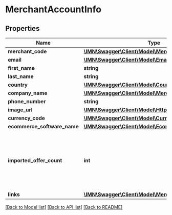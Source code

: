 # MerchantAccountInfo

## Properties
Name | Type | Description | Notes
------------ | ------------- | ------------- | -------------
**merchant_code** | [**\IMN\Swagger\Client\Model\MerchantCode**](MerchantCode.md) |  | 
**email** | [**\IMN\Swagger\Client\Model\Email**](Email.md) |  | 
**first_name** | **string** |  | 
**last_name** | **string** |  | 
**country** | [**\IMN\Swagger\Client\Model\CountryIsoCodeAlpha3**](CountryIsoCodeAlpha3.md) |  | 
**company_name** | [**\IMN\Swagger\Client\Model\MerchantCompanyName**](MerchantCompanyName.md) |  | 
**phone_number** | **string** |  | 
**image_url** | [**\IMN\Swagger\Client\Model\HttpUrl**](HttpUrl.md) |  | [optional] 
**currency_code** | [**\IMN\Swagger\Client\Model\CurrencyCode**](CurrencyCode.md) |  | 
**ecommerce_software_name** | [**\IMN\Swagger\Client\Model\EcommerceSoftwareName**](EcommerceSoftwareName.md) |  | [optional] 
**imported_offer_count** | **int** | Imported offer count from the source marketplace or from his shop system source | [optional] 
**links** | [**\IMN\Swagger\Client\Model\MerchantAccountInfoLinks**](MerchantAccountInfoLinks.md) |  | 

[[Back to Model list]](../README.md#documentation-for-models) [[Back to API list]](../README.md#documentation-for-api-endpoints) [[Back to README]](../README.md)


